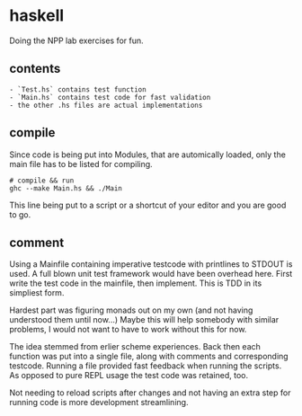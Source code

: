 # haskell

Doing the NPP lab exercises for fun.

## contents

    - `Test.hs` contains test function
    - `Main.hs` contains test code for fast validation
    - the other .hs files are actual implementations
    
## compile

Since code is being put into Modules, that are automically loaded, only the main file has to be listed for compiling.

    # compile && run
    ghc --make Main.hs && ./Main
    
This line being put to a script or a shortcut of your editor and you are good to go.

## comment

Using a Mainfile containing imperative testcode with printlines to STDOUT is used.
A full blown unit test framework would have been overhead here.
First write the test code in the mainfile, then implement. 
This is TDD in its simpliest form.

Hardest part was figuring monads out on my own (and not having understood them until now...)
Maybe this will help somebody with similar problems, I would not want to have to work without this for now.

The idea stemmed from erlier scheme experiences. 
Back then each function was put into a single file, along with comments and corresponding testcode.
Running a file provided fast feedback when running the scripts.
As opposed to pure REPL usage the test code was retained, too.

Not needing to reload scripts after changes and not having an extra step for running code is more development streamlining.
